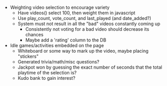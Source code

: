 - Weighting video selection to encourage variety
  - Have videos() select 100, then weight them in javascript
  - Use play_count, vote_count, and last_played (and date_added?)
  - System must not result in all the "bad" videos constantly coming up
    - Consistently not voting for a bad video should decrease its chances
    - Maybe add a 'rating' column to the DB
- Idle games/activities embedded on the page
  - Whiteboard or some way to mark up the video, maybe placing "stickers"
  - Generated trivia/math/misc questions?
  - Jackpot won by guessing the exact number of seconds that the total playtime of the selection is?
  - Kudo bank to gain interest?